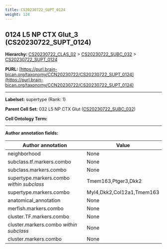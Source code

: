 ```yaml
---
title: CS20230722_SUPT_0124
weight: 124
---
```

## 0124 L5 NP CTX Glut_3 (CS20230722_SUPT_0124)
<b>Hierarchy: </b>
[CS20230722_CLAS_02](../CS20230722_CLAS_02) >
[CS20230722_SUBC_032](../CS20230722_SUBC_032) >
[CS20230722_SUPT_0124](../CS20230722_SUPT_0124)

**PURL:** [https://purl.brain-bican.org/taxonomy/CCN20230722/CS20230722_SUPT_0124](https://purl.brain-bican.org/taxonomy/CCN20230722/CS20230722_SUPT_0124)

---


**Labelset:** supertype (Rank: 1)

**Parent Cell Set:** 032 L5 NP CTX Glut ([CS20230722_SUBC_032](../CS20230722_SUBC_032))



**Cell Ontology Term:** 

[MARKER GENES.]: #


---

[TRANSFERRED ANNOTATIONS.]: #


[AUTHOR ANNOTATION FIELDS.]: #


**Author annotation fields:**

| Author annotation | Value |
|-------------------|-------|
|neighborhood|None|
|subclass.tf.markers.combo|None|
|subclass.markers.combo|None|
|supertype.markers.combo _within subclass_|Tmem163,Ptger3,Dkk2|
|supertype.markers.combo|Myl4,Dkk2,Col12a1,Tmem163|
|anatomical_annotation|None|
|merfish.markers.combo|None|
|cluster.TF.markers.combo|None|
|cluster.markers.combo _within subclass_|None|
|cluster.markers.combo|None|
